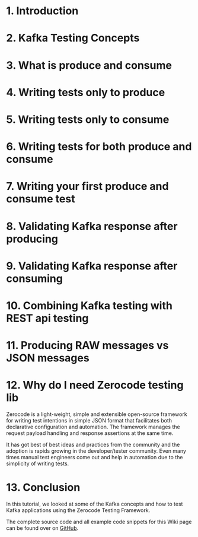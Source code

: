 # 1.  Introduction

# 2.  Kafka Testing Concepts

# 3.  What is produce and consume

# 4.  Writing tests only to produce

# 5.  Writing tests only to consume

# 6.  Writing tests for both produce and consume

# 7.  Writing your first produce and consume test

# 8.  Validating Kafka response after producing

# 9.  Validating Kafka response after consuming

# 10.  Combining Kafka testing with REST api testing

# 11.  Producing RAW messages vs JSON messages

# 12.  Why do I need Zerocode testing lib
Zerocode is a light-weight, simple and extensible open-source framework for writing test intentions in simple JSON format that facilitates both declarative configuration and automation. The framework manages the request payload handling and response assertions at the same time.

It has got best of best ideas and practices from the community and the adoption is rapids growing in the developer/tester community. Even many times manual test engineers come out and help in automation due to the simplicity of writing tests.

# 13.  Conclusion
In this tutorial, we looked at some of the Kafka concepts and how to test Kafka applications using the Zerocode Testing Framework.

The complete source code and all example code snippets for this Wiki page can be found over on [GitHub]().
